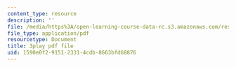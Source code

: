 ```yaml
---
content_type: resource
description: ''
file: /media/https%3A/open-learning-course-data-rc.s3.amazonaws.com/res-10-s95-physics-of-covid-19-transmission-fall-2020/1590e0f2915123314cdb8663bfd68876_nyuKHTzr6xA.pdf
file_type: application/pdf
resourcetype: Document
title: 3play pdf file
uid: 1590e0f2-9151-2331-4cdb-8663bfd68876
---
```

